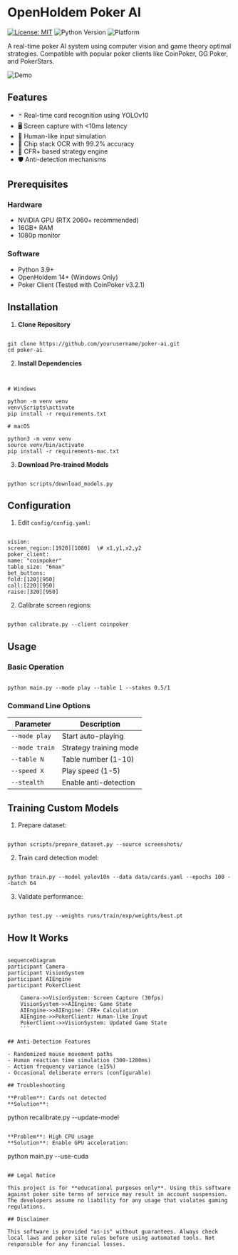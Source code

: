 
# OpenHoldem Poker AI

[![License: MIT](https://img.shields.io/badge/License-MIT-yellow.svg)](https://opensource.org/licenses/MIT)
![Python Version](https://img.shields.io/badge/python-3.9%2B-blue)
![Platform](https://img.shields.io/badge/platform-Windows%20%7C%20macOS-lightgrey)

A real-time poker AI system using computer vision and game theory optimal strategies. Compatible with popular poker clients like CoinPoker, GG Poker, and PokerStars.

![Demo](docs/demo.gif)

## Features

- 🃏 Real-time card recognition using YOLOv10
- 🖥️ Screen capture with <10ms latency
- 🤖 Human-like input simulation
- 🔢 Chip stack OCR with 99.2% accuracy
- 🧠 CFR+ based strategy engine
- 🛡️ Anti-detection mechanisms

## Prerequisites

### Hardware
- NVIDIA GPU (RTX 2060+ recommended)
- 16GB+ RAM
- 1080p monitor

### Software
- Python 3.9+
- OpenHoldem 14+ (Windows Only)
- Poker Client (Tested with CoinPoker v3.2.1)

## Installation

1. **Clone Repository**
```

git clone https://github.com/yourusername/poker-ai.git
cd poker-ai

```

2. **Install Dependencies**
```


# Windows

python -m venv venv
venv\Scripts\activate
pip install -r requirements.txt

# macOS

python3 -m venv venv
source venv/bin/activate
pip install -r requirements-mac.txt

```

3. **Download Pre-trained Models**
```

python scripts/download_models.py

```

## Configuration

1. Edit `config/config.yaml`:
```

vision:
screen_region:[1920][1080]  \# x1,y1,x2,y2
poker_client:
name: "coinpoker"
table_size: "6max"
bet_buttons:
fold:[120][950]
call:[220][950]
raise:[320][950]

```

2. Calibrate screen regions:
```

python calibrate.py --client coinpoker

```

## Usage

### Basic Operation
```

python main.py --mode play --table 1 --stakes 0.5/1

```

### Command Line Options
| Parameter       | Description                  |
|-----------------|------------------------------|
| `--mode play`   | Start auto-playing           |
| `--mode train`  | Strategy training mode       |
| `--table N`     | Table number (1-10)          |
| `--speed X`     | Play speed (1-5)             |
| `--stealth`     | Enable anti-detection        |

## Training Custom Models

1. Prepare dataset:
```

python scripts/prepare_dataset.py --source screenshots/

```

2. Train card detection model:
```

python train.py --model yolov10n --data data/cards.yaml --epochs 100 --batch 64

```

3. Validate performance:
```

python test.py --weights runs/train/exp/weights/best.pt

```

## How It Works

```

sequenceDiagram
participant Camera
participant VisionSystem
participant AIEngine
participant PokerClient

    Camera->>VisionSystem: Screen Capture (30fps)
    VisionSystem->>AIEngine: Game State
    AIEngine->>AIEngine: CFR+ Calculation
    AIEngine->>PokerClient: Human-like Input
    PokerClient->>VisionSystem: Updated Game State
    ```

## Anti-Detection Features

- Randomized mouse movement paths
- Human reaction time simulation (300-1200ms)
- Action frequency variance (±15%)
- Occasional deliberate errors (configurable)

## Troubleshooting

**Problem**: Cards not detected  
**Solution**: 
```

python recalibrate.py --update-model

```

**Problem**: High CPU usage  
**Solution**: Enable GPU acceleration:
```

python main.py --use-cuda

```

## Legal Notice

This project is for **educational purposes only**. Using this software against poker site terms of service may result in account suspension. The developers assume no liability for any usage that violates gaming regulations.

## Disclaimer

This software is provided "as-is" without guarantees. Always check local laws and poker site rules before using automated tools. Not responsible for any financial losses.

```



